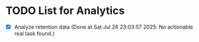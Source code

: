# TODO List for Analytics

- [x] Analyze retention data  (Done at Sat Jul 26 23:03:57 2025: No actionable real task found.)